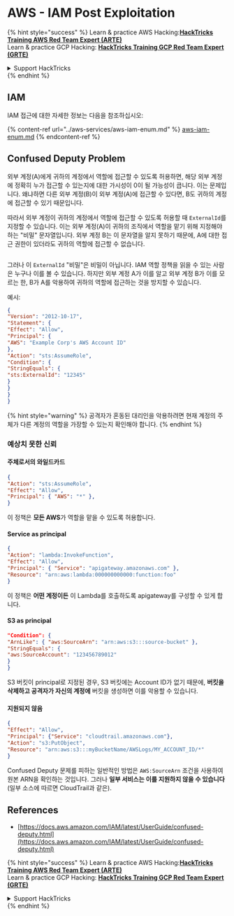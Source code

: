 # AWS - IAM Post Exploitation

{% hint style="success" %}
Learn & practice AWS Hacking:<img src="/.gitbook/assets/image.png" alt="" data-size="line">[**HackTricks Training AWS Red Team Expert (ARTE)**](https://training.hacktricks.xyz/courses/arte)<img src="/.gitbook/assets/image.png" alt="" data-size="line">\
Learn & practice GCP Hacking: <img src="/.gitbook/assets/image (2).png" alt="" data-size="line">[**HackTricks Training GCP Red Team Expert (GRTE)**<img src="/.gitbook/assets/image (2).png" alt="" data-size="line">](https://training.hacktricks.xyz/courses/grte)

<details>

<summary>Support HackTricks</summary>

* Check the [**subscription plans**](https://github.com/sponsors/carlospolop)!
* **Join the** 💬 [**Discord group**](https://discord.gg/hRep4RUj7f) or the [**telegram group**](https://t.me/peass) or **follow** us on **Twitter** 🐦 [**@hacktricks\_live**](https://twitter.com/hacktricks\_live)**.**
* **Share hacking tricks by submitting PRs to the** [**HackTricks**](https://github.com/carlospolop/hacktricks) and [**HackTricks Cloud**](https://github.com/carlospolop/hacktricks-cloud) github repos.

</details>
{% endhint %}

## IAM

IAM 접근에 대한 자세한 정보는 다음을 참조하십시오:

{% content-ref url="../aws-services/aws-iam-enum.md" %}
[aws-iam-enum.md](../aws-services/aws-iam-enum.md)
{% endcontent-ref %}

## Confused Deputy Problem

외부 계정(A)에게 귀하의 계정에서 역할에 접근할 수 있도록 허용하면, 해당 외부 계정에 정확히 누가 접근할 수 있는지에 대한 가시성이 0이 될 가능성이 큽니다. 이는 문제입니다. 왜냐하면 다른 외부 계정(B)이 외부 계정(A)에 접근할 수 있다면, B도 귀하의 계정에 접근할 수 있기 때문입니다.

따라서 외부 계정이 귀하의 계정에서 역할에 접근할 수 있도록 허용할 때 `ExternalId`를 지정할 수 있습니다. 이는 외부 계정(A)이 귀하의 조직에서 역할을 맡기 위해 지정해야 하는 "비밀" 문자열입니다. 외부 계정 B는 이 문자열을 알지 못하기 때문에, A에 대한 접근 권한이 있더라도 귀하의 역할에 접근할 수 없습니다.

<figure><img src="../../../.gitbook/assets/image (95).png" alt=""><figcaption></figcaption></figure>

그러나 이 `ExternalId` "비밀"은 비밀이 아닙니다. IAM 역할 정책을 읽을 수 있는 사람은 누구나 이를 볼 수 있습니다. 하지만 외부 계정 A가 이를 알고 외부 계정 B가 이를 모르는 한, B가 A를 악용하여 귀하의 역할에 접근하는 것을 방지할 수 있습니다.

예시:
```json
{
"Version": "2012-10-17",
"Statement": {
"Effect": "Allow",
"Principal": {
"AWS": "Example Corp's AWS Account ID"
},
"Action": "sts:AssumeRole",
"Condition": {
"StringEquals": {
"sts:ExternalId": "12345"
}
}
}
}
```
{% hint style="warning" %}
공격자가 혼동된 대리인을 악용하려면 현재 계정의 주체가 다른 계정의 역할을 가장할 수 있는지 확인해야 합니다.
{% endhint %}

### 예상치 못한 신뢰

#### 주체로서의 와일드카드
```json
{
"Action": "sts:AssumeRole",
"Effect": "Allow",
"Principal": { "AWS": "*" },
}
```
이 정책은 **모든 AWS**가 역할을 맡을 수 있도록 허용합니다.

#### Service as principal
```json
{
"Action": "lambda:InvokeFunction",
"Effect": "Allow",
"Principal": { "Service": "apigateway.amazonaws.com" },
"Resource": "arn:aws:lambda:000000000000:function:foo"
}
```
이 정책은 **어떤 계정이든** 이 Lambda를 호출하도록 apigateway를 구성할 수 있게 합니다.

#### S3 as principal
```json
"Condition": {
"ArnLike": { "aws:SourceArn": "arn:aws:s3:::source-bucket" },
"StringEquals": {
"aws:SourceAccount": "123456789012"
}
}
```
S3 버킷이 principal로 지정된 경우, S3 버킷에는 Account ID가 없기 때문에, **버킷을 삭제하고 공격자가 자신의 계정에** 버킷을 생성하면 이를 악용할 수 있습니다.

#### 지원되지 않음
```json
{
"Effect": "Allow",
"Principal": {"Service": "cloudtrail.amazonaws.com"},
"Action": "s3:PutObject",
"Resource": "arn:aws:s3:::myBucketName/AWSLogs/MY_ACCOUNT_ID/*"
}
```
Confused Deputy 문제를 피하는 일반적인 방법은 `AWS:SourceArn` 조건을 사용하여 원본 ARN을 확인하는 것입니다. 그러나 **일부 서비스는 이를 지원하지 않을 수 있습니다** (일부 소스에 따르면 CloudTrail과 같은).

## References

* [https://docs.aws.amazon.com/IAM/latest/UserGuide/confused-deputy.html](https://docs.aws.amazon.com/IAM/latest/UserGuide/confused-deputy.html)

{% hint style="success" %}
Learn & practice AWS Hacking:<img src="/.gitbook/assets/image.png" alt="" data-size="line">[**HackTricks Training AWS Red Team Expert (ARTE)**](https://training.hacktricks.xyz/courses/arte)<img src="/.gitbook/assets/image.png" alt="" data-size="line">\
Learn & practice GCP Hacking: <img src="/.gitbook/assets/image (2).png" alt="" data-size="line">[**HackTricks Training GCP Red Team Expert (GRTE)**<img src="/.gitbook/assets/image (2).png" alt="" data-size="line">](https://training.hacktricks.xyz/courses/grte)

<details>

<summary>Support HackTricks</summary>

* Check the [**subscription plans**](https://github.com/sponsors/carlospolop)!
* **Join the** 💬 [**Discord group**](https://discord.gg/hRep4RUj7f) or the [**telegram group**](https://t.me/peass) or **follow** us on **Twitter** 🐦 [**@hacktricks\_live**](https://twitter.com/hacktricks\_live)**.**
* **Share hacking tricks by submitting PRs to the** [**HackTricks**](https://github.com/carlospolop/hacktricks) and [**HackTricks Cloud**](https://github.com/carlospolop/hacktricks-cloud) github repos.

</details>
{% endhint %}
